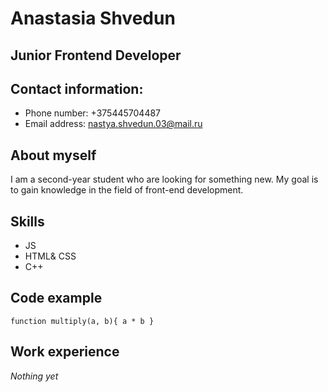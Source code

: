 # Anastasia Shvedun
## Junior Frontend Developer
## Contact information:
* Phone number: +375445704487
* Email address: nastya.shvedun.03@mail.ru 
## About myself
I am a second-year student who are looking for something new. My goal is to gain knowledge in the field of front-end development.
## Skills
* JS
* HTML& CSS
* C++
## Code example 
`` function multiply(a, b){
  a * b
} ``
 ## Work experience
_Nothing yet_ 
